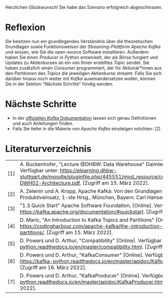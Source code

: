 Herzlichen Glückwunsch! Sie habe das Szenario erfolgreich abgeschlossen.

# Reflexion

Sie besitzen nun ein grundlegendes Verständnis über die theoretischen Grundlagen sowie Funktionsweisen der _Streaming-Plattform_ _Apache Kafka_ und wissen, wie Sie die open-source Software installieren. Außerdem haben Sie einen _Producer_ in _Python_ entwickelt, der als Börse fungiert und Updates zu Aktienkursen an ein von Ihnen erstelltes _Topic_ sendet. Sie haben zusätzlich einen _Consumer_ programmiert, der für Aktionär\*innen aus den _Partitionen_ des _Topics_ die jeweiligen Aktienkurse streamt. Falls Sie sich darüber hinaus noch weiter mit _Kafka_ auseinandersetzen wollen, können Sie in der Sektion "Nächste Schritte" fündig werden.

# Nächste Schritte

-   In der [offiziellen _Kafka_ Dokumentation](https://kafka.apache.org/30/documentation.html) lassen sich genau Definitionen und auch Anleitungen finden.
-   Falls Sie tiefer in die Materie von _Apache Kafka_ einsteigen möchten: [2]

# Literaturverzeichnis

|     |                                                                                                                                                                                                                                                       |
| --- | ----------------------------------------------------------------------------------------------------------------------------------------------------------------------------------------------------------------------------------------------------- |
| [1] | A. Buckenhofer, "Lecture @DHBW: Data Warehouse" Daimler TSS, 2022. [Online]. Verfügbar unter: https://elearning.dhbw-stuttgart.de/moodle/pluginfile.php/445551/mod_resource/content/2/Buckenhofer-DWH02-Architecture.pdf. [Zugriff am 15. März 2022]. |
| [2] | A. Zelenin und A. Kropp, Apache Kafka: Von den Grundlagen bis zum Produktiveinsatz, 1-ste Hrsg., München, Bayern: Carl Hansen Verlag, 2022.                                                                                                           |
| [3] | "1.3 Quick Start" Apache Software Foundation, [Online]. Verfügbar unter: https://kafka.apache.org/documentation/#quickstart. [Zugriff am 15. März 2022].                                                                                              |
| [4] | D. Maric, "An Introduction to Kafka Topics and Partitions" [Online]. Verfügbar unter: https://codingharbour.com/apache-kafka/the-introduction-to-kafka-topics-and-partitions/. [Zugriff am 15. März 2022].                                            |
| [5] | D. Powers und D. Arthur, "Compatibility" [Online]. Verfügbar unter: https://kafka-python.readthedocs.io/en/master/compatibility.html. [Zugriff am 16. März 2022].                                                                                     |
| [6] | D. Powers und D. Arthur, "KafkaConsumer" [Online]. Verfügbar unter: https://kafka-python.readthedocs.io/en/master/apidoc/KafkaConsumer.html. [Zugriff am 16. März 2022].                                                                              |
| [7] | D. Powers und D. Arthur, "KafkaProducer" [Online]. Verfügbar unter: https://kafka-python.readthedocs.io/en/master/apidoc/KafkaProducer.html. [Zugriff am 16. März 2022].                                                                              |
